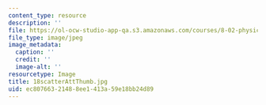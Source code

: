 ```yaml
---
content_type: resource
description: ''
file: https://ol-ocw-studio-app-qa.s3.amazonaws.com/courses/8-02-physics-ii-electricity-and-magnetism-spring-2007/ec80766321488ee1413a59e18bb24d89_18scatterAttThumb.jpg
file_type: image/jpeg
image_metadata:
  caption: ''
  credit: ''
  image-alt: ''
resourcetype: Image
title: 18scatterAttThumb.jpg
uid: ec807663-2148-8ee1-413a-59e18bb24d89
---
```

